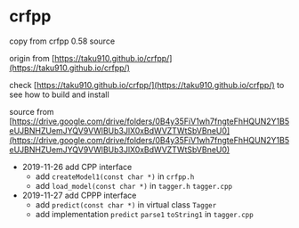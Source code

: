 # crfpp
copy from crfpp 0.58 source  

origin from [https://taku910.github.io/crfpp/](https://taku910.github.io/crfpp/)  
  
check [https://taku910.github.io/crfpp/](https://taku910.github.io/crfpp/) to see how to build and install  
  
source from [https://drive.google.com/drive/folders/0B4y35FiV1wh7fngteFhHQUN2Y1B5eUJBNHZUemJYQV9VWlBUb3JlX0xBdWVZTWtSbVBneU0](https://drive.google.com/drive/folders/0B4y35FiV1wh7fngteFhHQUN2Y1B5eUJBNHZUemJYQV9VWlBUb3JlX0xBdWVZTWtSbVBneU0)

 - 2019-11-26 add CPP interface
   + add `createModel1(const char *)` in `crfpp.h`
   + add `load_model(const char *)` in `tagger.h` `tagger.cpp`
 - 2019-11-27 add CPPP interface
   + add `predict(const char *)` in virtual class `Tagger`
   + add implementation `predict` `parse1` `toString1` in `tagger.cpp`
